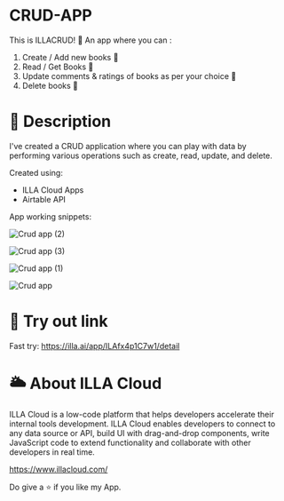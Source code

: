 # CRUD-APP

This is ILLACRUD! 🚀 An app where you can :
1) Create / Add new  books 📗
2) Read / Get Books 📖
3) Update comments & ratings of books as per your choice 📙
4) Delete books 📕
   
# 🤔 Description

I've created a CRUD application where you can play with data by performing various operations such as create, read, update, and delete.

Created using:
- ILLA Cloud Apps
- Airtable API

App working snippets: 

![Crud app (2)](https://github.com/illacloud/illa-builder/assets/116432233/44283f50-ed28-4c17-bc82-57d8da66c9ac)

![Crud app (3)](https://github.com/illacloud/illa-builder/assets/116432233/9bfe0ffe-87db-44ff-9037-668acb43c17c)

![Crud app (1)](https://github.com/illacloud/illa-builder/assets/116432233/cb547385-b976-44a9-9921-52a5b0d005f7)

![Crud app](https://github.com/Sarguroh20/CRUD-APP/assets/116432233/a27e426f-fc62-486f-b2de-9c83beb8cbbb)

# 🚀 Try out link

Fast try: https://illa.ai/app/ILAfx4p1C7w1/detail

# 🌥️ About ILLA Cloud
  
  ILLA Cloud is a low-code platform that helps developers accelerate their internal tools development. ILLA Cloud enables developers to connect to any data source or API, build UI with drag-and-drop components, write JavaScript code to extend functionality and collaborate with other developers in real time.

  https://www.illacloud.com/

  Do give a ⭐ if you like my App.
